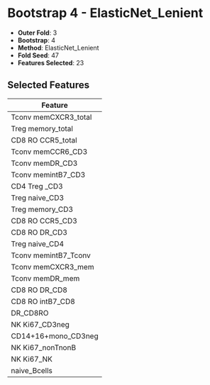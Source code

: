 # Bootstrap 4 - ElasticNet_Lenient

- **Outer Fold**: 3
- **Bootstrap**: 4
- **Method**: ElasticNet_Lenient
- **Fold Seed**: 47
- **Features Selected**: 23

## Selected Features

| Feature |
|---------|
| Tconv memCXCR3_total |
| Treg memory_total |
| CD8 RO CCR5_total |
| Tconv memCCR6_CD3 |
| Tconv memDR_CD3 |
| Tconv memintB7_CD3 |
| CD4 Treg _CD3 |
| Treg naive_CD3 |
| Treg memory_CD3 |
| CD8 RO CCR5_CD3 |
| CD8 RO DR_CD3 |
| Treg naive_CD4 |
| Tconv memintB7_Tconv |
| Tconv memCXCR3_mem |
| Tconv memDR_mem |
| CD8 RO DR_CD8 |
| CD8 RO intB7_CD8 |
| DR_CD8RO |
| NK Ki67_CD3neg |
| CD14+16+mono_CD3neg |
| NK Ki67_nonTnonB |
| NK Ki67_NK |
| naive_Bcells |
